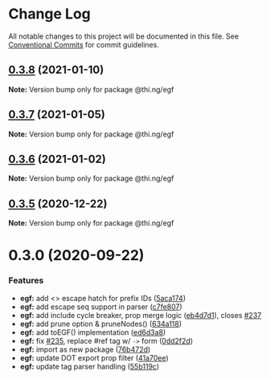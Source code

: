 # Change Log

All notable changes to this project will be documented in this file.
See [Conventional Commits](https://conventionalcommits.org) for commit guidelines.

## [0.3.8](https://github.com/thi-ng/umbrella/compare/@thi.ng/egf@0.3.7...@thi.ng/egf@0.3.8) (2021-01-10)

**Note:** Version bump only for package @thi.ng/egf





## [0.3.7](https://github.com/thi-ng/umbrella/compare/@thi.ng/egf@0.3.6...@thi.ng/egf@0.3.7) (2021-01-05)

**Note:** Version bump only for package @thi.ng/egf





## [0.3.6](https://github.com/thi-ng/umbrella/compare/@thi.ng/egf@0.3.5...@thi.ng/egf@0.3.6) (2021-01-02)

**Note:** Version bump only for package @thi.ng/egf





## [0.3.5](https://github.com/thi-ng/umbrella/compare/@thi.ng/egf@0.3.4...@thi.ng/egf@0.3.5) (2020-12-22)

**Note:** Version bump only for package @thi.ng/egf





# 0.3.0 (2020-09-22)


### Features

* **egf:** add <> escape hatch for prefix IDs ([5aca174](https://github.com/thi-ng/umbrella/commit/5aca174cd4ceef7c03c08cb27d736eb5dd1fd35c))
* **egf:** add escape seq support in parser ([c7fe807](https://github.com/thi-ng/umbrella/commit/c7fe807fb726388d707e839140249a09028533db))
* **egf:** add include cycle breaker, prop merge logic ([eb4d7d1](https://github.com/thi-ng/umbrella/commit/eb4d7d138524fca7421c414a743824ae40807338)), closes [#237](https://github.com/thi-ng/umbrella/issues/237)
* **egf:** add prune option & pruneNodes() ([634a118](https://github.com/thi-ng/umbrella/commit/634a118e2b612d5979fca7b897ed3d8bf512f28b))
* **egf:** add toEGF() implementation ([ed6d3a8](https://github.com/thi-ng/umbrella/commit/ed6d3a8d0e7140ed12a5948057f736aa634ca7f6))
* **egf:** fix [#235](https://github.com/thi-ng/umbrella/issues/235), replace #ref tag w/ `->` form ([0dd2f2d](https://github.com/thi-ng/umbrella/commit/0dd2f2d4efe21afce28a00191ee1047a7fe462b6))
* **egf:** import as new package ([76b472d](https://github.com/thi-ng/umbrella/commit/76b472d017f3bf456db8204158de6ac4746447b3))
* **egf:** update DOT export prop filter ([41a70ee](https://github.com/thi-ng/umbrella/commit/41a70eeaada5b91d7507a52b6b45083548002cda))
* **egf:** update tag parser handling ([55b119c](https://github.com/thi-ng/umbrella/commit/55b119ce497f67e939ba865c25930348aaaad380))
